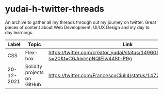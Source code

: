 # yudai-h-twitter-threads
An archive to gather all my threads through out my journey on twitter. Great pieces of content about Web Development, UI/UX Design and my day to day learnings.





| Label         | Topic | Link|
| ------------- | ------------- |------------- |
| CSS           |Flex-box|https://twitter.com/creator_yudai/status/1496094741548736514?s=20&t=C6JuvcspNQIEIw448t-P9g|
| 20-12-2021    |Solidity projects on GitHub|https://twitter.com/FrancescoCiull4/status/1472816770692042752|
